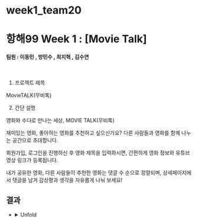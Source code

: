 # week1_team20

# 항해99  Week 1 :  [Movie Talk]
#### 팀원 : 이동민 , 방민수 , 최지혁 , 김수연

<br>
 
1. 프로젝트 제목

MovieTALK(무비톡)

2. 간단 설명

영화와 수다로 만나는 세상, MOVIE TALK(무비톡)

재미있는 영화, 좋아하는 영화를 추천하고 싶으신가요?
다른 사람들과 영화를 함께 나누는 공간으로 초대합니다.

회원가입, 로그인을 진행하신 후 영화 제목을 입력하시면,
간편하게 영화 정보와 유튜브 영상 링크가 등록됩니다.

내가 공유한 영화, 다른 사람들이 추천한 영화는 댓글 수 순으로 정렬되며,
상세페이지에서 댓글을 남겨 감상평과 생각을 자유롭게 나눠 보세요!


## 결과
* <details>
  <summary>
   Unfold
  </summary>
    <br>

    Demonstration Video : https://www.youtube.com/watch?v=8Gbv7yYv2qM

  </details>
  <br>
  
  
